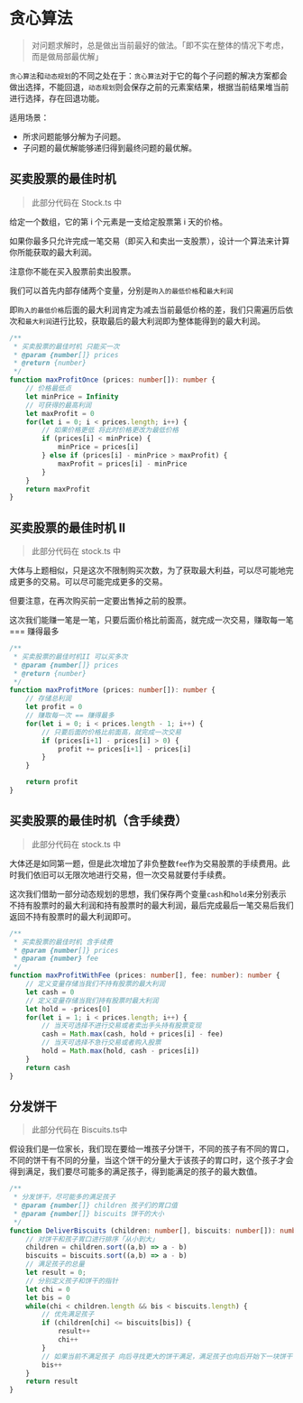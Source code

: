 # 贪心算法

> 对问题求解时，总是做出当前最好的做法。「即不实在整体的情况下考虑，而是做局部最优解」

`贪心算法`和`动态规划`的不同之处在于：`贪心算法`对于它的每个子问题的解决方案都会做出选择，不能回退，`动态规划`则会保存之前的元素案结果，根据当前结果堆当前进行选择，存在回退功能。

适用场景：

- 所求问题能够分解为子问题。
- 子问题的最优解能够递归得到最终问题的最优解。

## 买卖股票的最佳时机

> 此部分代码在 Stock.ts 中

给定一个数组，它的第 i 个元素是一支给定股票第 i 天的价格。

如果你最多只允许完成一笔交易（即买入和卖出一支股票），设计一个算法来计算你所能获取的最大利润。

注意你不能在买入股票前卖出股票。

我们可以首先内部存储两个变量，分别是`购入的最低价格`和`最大利润`

即`购入的最低价格`后面的最大利润肯定为减去当前最低价格的差，我们只需遍历后依次和`最大利润`进行比较，获取最后的最大利润即为整体能得到的最大利润。

```typescript
/**
 * 买卖股票的最佳时机 只能买一次
 * @param {number[]} prices 
 * @return {number}
 */
function maxProfitOnce (prices: number[]): number {
    // 价格最低点
    let minPrice = Infinity
    // 可获得的最高利润
    let maxProfit = 0
    for(let i = 0; i < prices.length; i++) {
        // 如果价格更低 将此时价格更改为最低价格
        if (prices[i] < minPrice) {
            minPrice = prices[i]
        } else if (prices[i] - minPrice > maxProfit) {
            maxProfit = prices[i] - minPrice
        }
    }
    return maxProfit
}
```

## 买卖股票的最佳时机 II

> 此部分代码在 stock.ts 中

大体与上题相似，只是这次不限制购买次数，为了获取最大利益，可以尽可能地完成更多的交易。可以尽可能完成更多的交易。

但要注意，在再次购买前一定要出售掉之前的股票。

这次我们能赚一笔是一笔，只要后面价格比前面高，就完成一次交易，赚取每一笔 === 赚得最多

```typescript
/**
 * 买卖股票的最佳时机II 可以买多次
 * @param {number[]} prices 
 * @return {number}
 */
function maxProfitMore (prices: number[]): number {
    // 存储总利润
    let profit = 0
    // 赚取每一次 == 赚得最多
    for(let i = 0; i < prices.length - 1; i++) {
        // 只要后面的价格比前面高，就完成一次交易
        if (prices[i+1] - prices[i] > 0) {
            profit += prices[i+1] - prices[i]
        }
    }

    return profit
}
```

## 买卖股票的最佳时机（含手续费）

> 此部分代码在 stock.ts 中

大体还是如同第一题，但是此次增加了非负整数`fee`作为交易股票的手续费用。此时我们依旧可以无限次地进行交易，但一次交易就要付手续费。

这次我们借助一部分动态规划的思想，我们保存两个变量`cash`和`hold`来分别表示不持有股票时的最大利润和持有股票时的最大利润，最后完成最后一笔交易后我们返回不持有股票时的最大利润即可。

```typescript
/**
 * 买卖股票的最佳时机 含手续费
 * @param {number[]} prices 
 * @param {number} fee 
 */
function maxProfitWithFee (prices: number[], fee: number): number {
    // 定义变量存储当我们不持有股票的最大利润
    let cash = 0
    // 定义变量存储当我们持有股票时最大利润
    let hold = -prices[0]
    for(let i = 1; i < prices.length; i++) {
        // 当天可选择不进行交易或者卖出手头持有股票变现
        cash = Math.max(cash, hold + prices[i] - fee)
        // 当天可选择不急行交易或者购入股票
        hold = Math.max(hold, cash - prices[i])
    }
    return cash
}
```

## 分发饼干

> 此部分代码在 Biscuits.ts中

假设我们是一位家长，我们现在要给一堆孩子分饼干，不同的孩子有不同的胃口，不同的饼干有不同的分量，当这个饼干的分量大于该孩子的胃口时，这个孩子才会得到满足，我们要尽可能多的满足孩子，得到能满足的孩子的最大数值。

```typescript
/**
 * 分发饼干，尽可能多的满足孩子
 * @param {number[]} children 孩子们的胃口值
 * @param {number[]} biscuits 饼干的大小
 */
function DeliverBiscuits (children: number[], biscuits: number[]): number {
    // 对饼干和孩子胃口进行排序「从小到大」
    children = children.sort((a,b) => a - b)
    biscuits = biscuits.sort((a,b) => a - b)
    // 满足孩子的总量
    let result = 0;
    // 分别定义孩子和饼干的指针
    let chi = 0
    let bis = 0
    while(chi < children.length && bis < biscuits.length) {
        // 优先满足孩子
        if (children[chi] <= biscuits[bis]) {
            result++
            chi++
        }
        // 如果当前不满足孩子 向后寻找更大的饼干满足，满足孩子也向后开始下一块饼干
        bis++
    }
    return result
}
```

